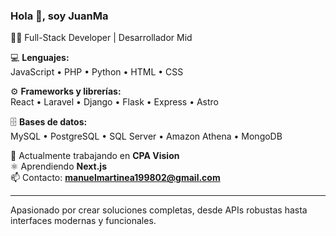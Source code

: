 ### Hola 👋, soy JuanMa  
👨‍💻 Full-Stack Developer | Desarrollador Mid  

💻 **Lenguajes:**  
JavaScript • PHP • Python • HTML • CSS  

⚙️ **Frameworks y librerías:**  
React • Laravel • Django • Flask • Express • Astro  

🗄️ **Bases de datos:**  
MySQL • PostgreSQL • SQL Server • Amazon Athena • MongoDB  

🚀 Actualmente trabajando en **CPA Vision**  
⚛️ Aprendiendo **Next.js**  
📫 Contacto: **manuelmartinea199802@gmail.com**

---

Apasionado por crear soluciones completas, desde APIs robustas hasta interfaces modernas y funcionales.
